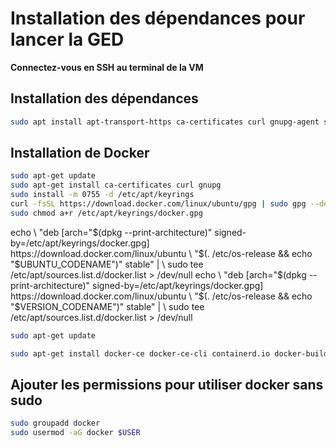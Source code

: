 # Installation des dépendances pour lancer la GED

**Connectez-vous en SSH au terminal de la VM**

## Installation des dépendances

```bash
sudo apt install apt-transport-https ca-certificates curl gnupg-agent software-properties-common git python2.7 npm -y
```

## Installation de Docker

```bash
sudo apt-get update
sudo apt-get install ca-certificates curl gnupg
sudo install -m 0755 -d /etc/apt/keyrings
curl -fsSL https://download.docker.com/linux/ubuntu/gpg | sudo gpg --dearmor -o /etc/apt/keyrings/docker.gpg
sudo chmod a+r /etc/apt/keyrings/docker.gpg
```

<tabs>
    <tab title="Linux Mint">
        <code-block lang="bash">
echo \
"deb [arch="$(dpkg --print-architecture)" signed-by=/etc/apt/keyrings/docker.gpg] https://download.docker.com/linux/ubuntu \
"$(. /etc/os-release &amp;&amp; echo "$UBUNTU_CODENAME")" stable" | \
sudo tee /etc/apt/sources.list.d/docker.list > /dev/null
        </code-block>
    </tab>
    <tab title="Ubuntu Server">
        <code-block lang="bash">
echo \
"deb [arch="$(dpkg --print-architecture)" signed-by=/etc/apt/keyrings/docker.gpg] https://download.docker.com/linux/ubuntu \
"$(. /etc/os-release &amp;&amp; echo "$VERSION_CODENAME")" stable" | \
sudo tee /etc/apt/sources.list.d/docker.list > /dev/null
        </code-block>
    </tab>
</tabs>

```bash
sudo apt-get update
```

```bash
sudo apt-get install docker-ce docker-ce-cli containerd.io docker-buildx-plugin docker-compose-plugin
```

## Ajouter les permissions pour utiliser docker sans sudo

```bash
sudo groupadd docker
sudo usermod -aG docker $USER
```